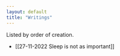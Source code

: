 ```yaml
---
layout: default
title: "Writings"
---
```


Listed by order of creation.

- [[27-11-2022 Sleep is not as important]]